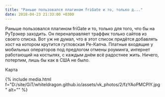 ```yaml
---
title: "Раньше пользовался плагином friGate и то, только д..."
date: 2018-04-23 21:33:00 +0300
---
```


Раньше пользовался плагином friGate и то, только для того, что бы на РуТрэкер заходить. Он перенаправляет траффик только сайтов из своего списка. Вот уж не думал, что в этот список придётся добавлять хост на котором крутится гугловская Ре-Капча. Платные входящие у мобильных операторов под предлогом отмены роуминга, интернет работающий на костылях, с каждым днём всё радостнее жить. Ничего, потерпим, лишь бы как в США не было.

Карта

{% include media.html f="D:/site/GiT/whiteldragon.github.io/assets/vk_photos/2/fzYAoPMCPlY.jpg" alt="" %}
